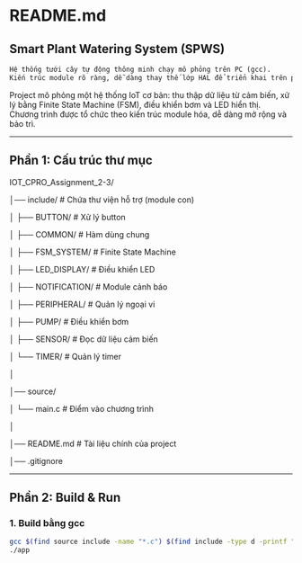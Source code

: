 # README.md
## Smart Plant Watering System (SPWS)
```markdown
Hệ thống tưới cây tự động thông minh chạy mô phỏng trên PC (gcc).  
Kiến trúc module rõ ràng, dễ dàng thay thế lớp HAL để triển khai trên phần cứng thật.
```

Project mô phỏng một hệ thống IoT cơ bản: thu thập dữ liệu từ cảm biến, xử lý bằng Finite State Machine (FSM), điều khiển bơm và LED hiển thị.  
Chương trình được tổ chức theo kiến trúc module hóa, dễ dàng mở rộng và bảo trì.

---

## Phần 1: Cấu trúc thư mục
IOT_CPRO_Assignment_2-3/

│── include/ # Chứa thư viện hỗ trợ (module con)

│ ├── BUTTON/ # Xử lý button

│ ├── COMMON/ # Hàm dùng chung

│ ├── FSM_SYSTEM/ # Finite State Machine

│ ├── LED_DISPLAY/ # Điều khiển LED

│ ├── NOTIFICATION/ # Module cảnh báo

│ ├── PERIPHERAL/ # Quản lý ngoại vi

│ ├── PUMP/ # Điều khiển bơm

│ ├── SENSOR/ # Đọc dữ liệu cảm biến

│ └── TIMER/ # Quản lý timer

│

│── source/

│ └── main.c # Điểm vào chương trình

│

│── README.md # Tài liệu chính của project

│── .gitignore



---

## Phần 2: Build & Run

### 1. Build bằng gcc
```bash
gcc $(find source include -name "*.c") $(find include -type d -printf "-I%p ") -o app
./app



